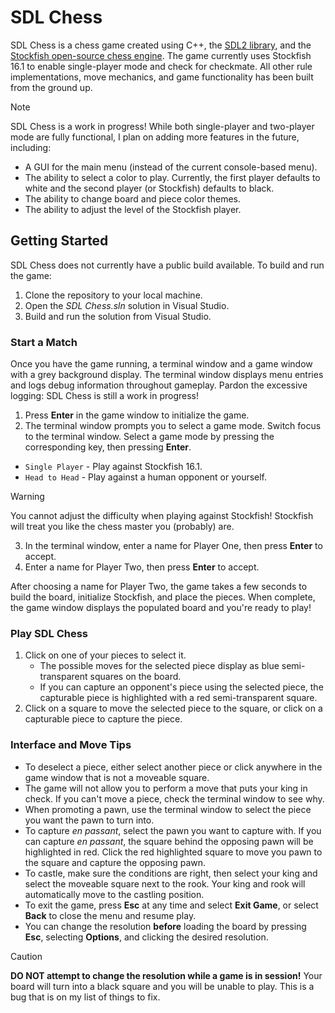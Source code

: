 # SDL Chess

SDL Chess is a chess game created using C++, the [SDL2 library](https://www.libsdl.org/), and the [Stockfish open-source chess engine](https://stockfishchess.org/). The game currently uses Stockfish 16.1 to enable single-player mode and check for checkmate. All other rule implementations, move mechanics, and game functionality has been built from the ground up.

> [!NOTE]
> SDL Chess is a work in progress! While both single-player and two-player mode are fully functional, I plan on adding more features in the future, including:
> * A GUI for the main menu (instead of the current console-based menu).
> * The ability to select a color to play. Currently, the first player defaults to white and the second player (or Stockfish) defaults to black.
> * The ability to change board and piece color themes.
> * The ability to adjust the level of the Stockfish player.

## Getting Started

SDL Chess does not currently have a public build available. To build and run the game:

1. Clone the repository to your local machine.
2. Open the *SDL Chess.sln* solution in Visual Studio.
3. Build and run the solution from Visual Studio.

### Start a Match

Once you have the game running, a terminal window and a game window with a grey background display. The terminal window displays menu entries and logs debug information throughout gameplay. Pardon the excessive logging: SDL Chess is still a work in progress!

1. Press **Enter** in the game window to initialize the game.
2. The terminal window prompts you to select a game mode. Switch focus to the terminal window. Select a game mode by pressing the corresponding key, then pressing **Enter**.

  * `Single Player` - Play against Stockfish 16.1.
  * `Head to Head` - Play against a human opponent or yourself.

> [!WARNING]
> You cannot adjust the difficulty when playing against Stockfish! Stockfish will treat you like the chess master you (probably) are.

3. In the terminal window, enter a name for Player One, then press **Enter** to accept.
4. Enter a name for Player Two, then press **Enter** to accept.

After choosing a name for Player Two, the game takes a few seconds to build the board, initialize Stockfish, and place the pieces. When complete, the game window displays the populated board and you're ready to play!

### Play SDL Chess

1. Click on one of your pieces to select it. 
   * The possible moves for the selected piece display as blue semi-transparent squares on the board.
   * If you can capture an opponent's piece using the selected piece, the capturable piece is highlighted with a red semi-transparent square.
2. Click on a square to move the selected piece to the square, or click on a capturable piece to capture the piece.

### Interface and Move Tips

* To deselect a piece, either select another piece or click anywhere in the game window that is not a moveable square.
* The game will not allow you to perform a move that puts your king in check. If you can't move a piece, check the terminal window to see why.
* When promoting a pawn, use the terminal window to select the piece you want the pawn to turn into.
* To capture *en passant*, select the pawn you want to capture with. If you can capture *en passant*, the square behind the opposing pawn will be highlighted in red. Click the red highlighted square to move you pawn to the square and capture the opposing pawn.
* To castle, make sure the conditions are right, then select your king and select the moveable square next to the rook. Your king and rook will automatically move to the castling position.
* To exit the game, press **Esc** at any time and select **Exit Game**, or select **Back** to close the menu and resume play.
* You can change the resolution **before** loading the board by pressing **Esc**, selecting **Options**, and clicking the desired resolution.

> [!CAUTION]
> **DO NOT attempt to change the resolution while a game is in session!** Your board will turn into a black square and you will be unable to play.
> This is a bug that is on my list of things to fix.
